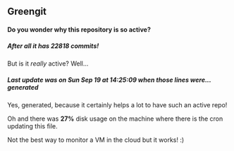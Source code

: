 ## Greengit

#### Do you wonder why this repository is so active?

##### After all it has 22818 commits!

But is it *really* active? Well...

##### Last update was on Sun Sep 19 at 14:25:09 when those lines were... generated

Yes, generated, because it certainly helps a lot to have such an active repo!

Oh and there was **27%** disk usage on the machine
where there is the cron updating this file.

Not the best way to monitor a VM in the cloud but it works! :)
